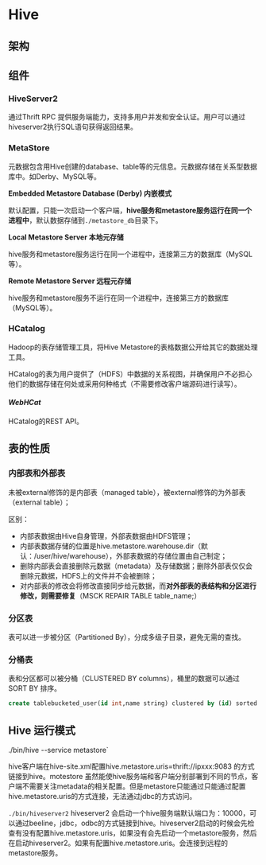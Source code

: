 # Hive

## 架构



## 组件

### HiveServer2

通过Thrift RPC 提供服务端能力，支持多用户并发和安全认证。用户可以通过hiveserver2执行SQL语句获得返回结果。

### MetaStore

元数据包含用Hive创建的database、table等的元信息。元数据存储在关系型数据库中。如Derby、MySQL等。

**Embedded Metastore Database (Derby) 内嵌模式**

默认配置，只能一次启动一个客户端，**hive服务和metastore服务运行在同一个进程中**，默认数据存储到`./metastore_db`目录下。

**Local Metastore Server 本地元存储**

hive服务和metastore服务运行在同一个进程中，连接第三方的数据库（MySQL等）。

**Remote Metastore Server 远程元存储**

hive服务和metastore服务不运行在同一个进程中，连接第三方的数据库（MySQL等）。

### HCatalog

Hadoop的表存储管理工具，将Hive Metastore的表格数据公开给其它的数据处理工具。

HCatalog的表为用户提供了（HDFS）中数据的关系视图，并确保用户不必担心他们的数据存储在何处或采用何种格式（不需要修改客户端源码进行读写）。

#### *WebHCat* 

HCatalog的REST API。



## 表的性质

### 内部表和外部表

未被external修饰的是内部表（managed table），被external修饰的为外部表（external table）； 

区别： 

- 内部表数据由Hive自身管理，外部表数据由HDFS管理； 
- 内部表数据存储的位置是hive.metastore.warehouse.dir（默认：/user/hive/warehouse），外部表数据的存储位置由自己制定；     
- 删除内部表会直接删除元数据（metadata）及存储数据；删除外部表仅仅会删除元数据，HDFS上的文件并不会被删除；     
- 对内部表的修改会将修改直接同步给元数据，而**对外部表的表结构和分区进行修改，则需要修复**（MSCK     REPAIR TABLE table_name;）

### 分区表

表可以进一步被分区（Partitioned By），分成多级子目录，避免无需的查找。

### 分桶表

表和分区都可以被分桶（CLUSTERED BY columns），桶里的数据可以通过 SORT BY 排序。

```sql
create tablebucketed_user(id int,name string) clustered by (id) sorted by(name) into 4 buckets row format delimited fields terminated by ' ' stored as textfile; 
```



## Hive 运行模式

./bin/hive  --service metastore`

hive客户端在hive-site.xml配置hive.metastore.uris=thrift://ipxxx:9083  的方式链接到hive。motestore 虽然能使hive服务端和客户端分别部署到不同的节点，客户端不需要关注metadata的相关配置。但是metastore只能通过只能通过配置hive.metastore.uris的方式连接，无法通过jdbc的方式访问。

`./bin/hiveserver2`
hiveserver2 会启动一个hive服务端默认端口为：10000，可以通过beeline，jdbc，odbc的方式链接到hive。hiveserver2启动的时候会先检查有没有配置hive.metastore.uris，如果没有会先启动一个metastore服务，然后在启动hiveserver2。如果有配置hive.metastore.uris。会连接到远程的metastore服务。

